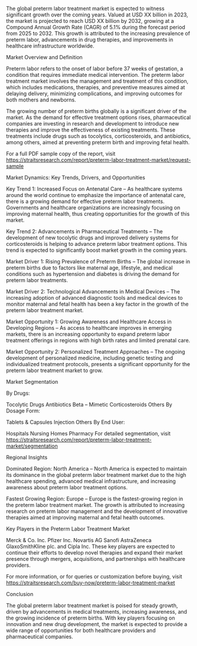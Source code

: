 The global preterm labor treatment market is expected to witness significant growth over the coming years. Valued at USD XX billion in 2023, the market is projected to reach USD XX billion by 2032, growing at a Compound Annual Growth Rate (CAGR) of 5.1% during the forecast period from 2025 to 2032. This growth is attributed to the increasing prevalence of preterm labor, advancements in drug therapies, and improvements in healthcare infrastructure worldwide.

Market Overview and Definition

Preterm labor refers to the onset of labor before 37 weeks of gestation, a condition that requires immediate medical intervention. The preterm labor treatment market involves the management and treatment of this condition, which includes medications, therapies, and preventive measures aimed at delaying delivery, minimizing complications, and improving outcomes for both mothers and newborns.

The growing number of preterm births globally is a significant driver of the market. As the demand for effective treatment options rises, pharmaceutical companies are investing in research and development to introduce new therapies and improve the effectiveness of existing treatments. These treatments include drugs such as tocolytics, corticosteroids, and antibiotics, among others, aimed at preventing preterm birth and improving fetal health.

For a full PDF sample copy of the report, visit https://straitsresearch.com/report/preterm-labor-treatment-market/request-sample

Market Dynamics: Key Trends, Drivers, and Opportunities

Key Trend 1: Increased Focus on Antenatal Care – As healthcare systems around the world continue to emphasize the importance of antenatal care, there is a growing demand for effective preterm labor treatments. Governments and healthcare organizations are increasingly focusing on improving maternal health, thus creating opportunities for the growth of this market.

Key Trend 2: Advancements in Pharmaceutical Treatments – The development of new tocolytic drugs and improved delivery systems for corticosteroids is helping to advance preterm labor treatment options. This trend is expected to significantly boost market growth in the coming years.

Market Driver 1: Rising Prevalence of Preterm Births – The global increase in preterm births due to factors like maternal age, lifestyle, and medical conditions such as hypertension and diabetes is driving the demand for preterm labor treatments.

Market Driver 2: Technological Advancements in Medical Devices – The increasing adoption of advanced diagnostic tools and medical devices to monitor maternal and fetal health has been a key factor in the growth of the preterm labor treatment market.

Market Opportunity 1: Growing Awareness and Healthcare Access in Developing Regions – As access to healthcare improves in emerging markets, there is an increasing opportunity to expand preterm labor treatment offerings in regions with high birth rates and limited prenatal care.

Market Opportunity 2: Personalized Treatment Approaches – The ongoing development of personalized medicine, including genetic testing and individualized treatment protocols, presents a significant opportunity for the preterm labor treatment market to grow.

Market Segmentation

By Drugs:

Tocolytic Drugs
Antibiotics Beta – Mimetic
Corticosteroids
Others
By Dosage Form:

Tablets & Capsules
Injection
Others
By End User:

Hospitals
Nursing Homes
Pharmacy
For detailed segmentation, visit https://straitsresearch.com/report/preterm-labor-treatment-market/segmentation

Regional Insights

Dominated Region: North America – North America is expected to maintain its dominance in the global preterm labor treatment market due to the high healthcare spending, advanced medical infrastructure, and increasing awareness about preterm labor treatment options.

Fastest Growing Region: Europe – Europe is the fastest-growing region in the preterm labor treatment market. The growth is attributed to increasing research on preterm labor management and the development of innovative therapies aimed at improving maternal and fetal health outcomes.

Key Players in the Preterm Labor Treatment Market

Merck & Co. Inc.
Pfizer Inc.
Novartis AG
Sanofi
AstraZeneca
GlaxoSmithKline plc. and Cipla Inc.
These key players are expected to continue their efforts to develop novel therapies and expand their market presence through mergers, acquisitions, and partnerships with healthcare providers.

For more information, or for queries or customization before buying, visit https://straitsresearch.com/buy-now/preterm-labor-treatment-market

Conclusion

The global preterm labor treatment market is poised for steady growth, driven by advancements in medical treatments, increasing awareness, and the growing incidence of preterm births. With key players focusing on innovation and new drug development, the market is expected to provide a wide range of opportunities for both healthcare providers and pharmaceutical companies.
